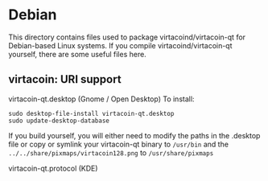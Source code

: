 
Debian
====================
This directory contains files used to package virtacoind/virtacoin-qt
for Debian-based Linux systems. If you compile virtacoind/virtacoin-qt yourself, there are some useful files here.

## virtacoin: URI support ##


virtacoin-qt.desktop  (Gnome / Open Desktop)
To install:

	sudo desktop-file-install virtacoin-qt.desktop
	sudo update-desktop-database

If you build yourself, you will either need to modify the paths in
the .desktop file or copy or symlink your virtacoin-qt binary to `/usr/bin`
and the `../../share/pixmaps/virtacoin128.png` to `/usr/share/pixmaps`

virtacoin-qt.protocol (KDE)

